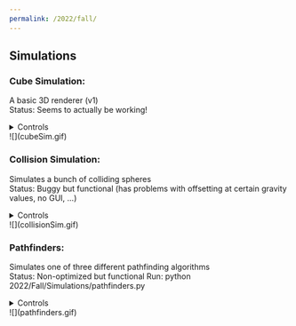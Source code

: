 ```yaml
---
permalink: /2022/fall/
---
```

## Simulations
### Cube Simulation:
A basic 3D renderer (v1)  
Status: Seems to actually be working!  
<details>
    <summary>Controls</summary>
    <p>
        &emsp;To run: python 2022/Fall/Simulations/cube_sim/cube_sim.py<br>
        &emsp;In GUI:<ul><ul>
            <li>Space - Enter cube</li>
            <li>Shift/Ctrl - Layer up/down</li>
            <li>Escape - Exit GUI to simulation</li>
        </ul></ul>&emsp;In simulation:<ul><ul>
            <li>Up/Down - Rotate static x</li>
            <li>Right/Left - Rotate dynamic y</li>
        </ul></ul>
    </p>
</details>
![](cubeSim.gif)


### Collision Simulation:
Simulates a bunch of colliding spheres  
Status: Buggy but functional (has problems with offsetting at certain gravity values, no GUI, ...)  
<details>
    <summary>Controls</summary>
    <p>
        &emsp;To run: python 2022/Fall/Simulations/collision_sim.py<br>
        &emsp;In simulation:<ul><ul>
            <li>0-9 controls gravity value (0-0.9 sg's)</li>
        </ul></ul>
    </p>
</details>
![](collisionSim.gif)


### Pathfinders:
Simulates one of three different pathfinding algorithms  
Status: Non-optimized but functional
Run: python 2022/Fall/Simulations/pathfinders.py  
<details>
    <summary>Controls</summary>
    <p>
        &emsp;To run: python 2022/Fall/Simulations/collision_sim.py
    </p>
</details>
![](pathfinders.gif)

<h2>&emsp;</h2>
